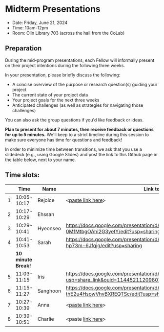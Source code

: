 # Midterm Presentations
* Date: Friday, June 21, 2024
* Time: 10am-12pm
* Room: Olin Library 703 (across the hall from the CoLab)

## Preparation 
During the mid-program presentations, each Fellow will informally present on their project intentions during the following three weeks. 

In your presentation, please briefly discuss the following:
* A concise overview of the purpose or research question(s) guiding your project
* The current state of your project data
* Your project goals for the next three weeks
* Anticipated challenges (as well as strategies for navigating those challenges)

You can also ask the group questions if you'd like feedback or ideas. 

**Plan to present for about 7 minutes, then receive feedback or questions for up to 5 minutes.** We'll keep to a strict timeline during this session to make sure everyone has time for questions and feedback!

In order to minimize time between transitions, we ask that you use a slidedeck (e.g., using Google Slides) and post the link to this Github page in the table below, next to your name. 

## Time slots:

|  | Time | Name | Link to slide deck |
|--|------|------|-------------------|
| 1 | 10:05-10:17 | Rejoice | <[paste link here](https://docs.google.com/presentation/d/1Lxuo9s4kT-zTp1TiQpYVrN5g9pdII18Nq4FckqrBH0g/edit#slide=id.g2e748157477_0_5)> | 
| 2 |  10:17-10:29 | Ehssan | <paste link here> |  
| 3 |  10:29-10:41 | Hyeonseo | <https://docs.google.com/presentation/d/1CF13pAGu9Vdodw1bOnZrunme-0MfMtbgOAhi2G3yetY/edit?usp=sharing> |  
| 4 |  10:41-10:53 | Sarah | <https://docs.google.com/presentation/d/1YPth0TxQhJARJaZ8XT-XFHXY7B76k0-hp73m-6Jfqjg/edit?usp=sharing> |  
|   | **10 minute Break!**           |
| 5 |  11:03-11:15 | Iris | <https://docs.google.com/presentation/d/1HkRMk_q1TTttrQrBlTX_S5QitLCEur1C/edit?usp=share_link&ouid=114452112098078494399&rtpof=true&sd=true>   |  
| 6 |  11:15-11:27 | Sanghoon |https://docs.google.com/presentation/d/1R_hg5njRtnzQrrJLshoM8-thE2u4HsowVhvBXREQTSc/edit?usp=sharing |  
| 7 |  10:27-10:39 | Anna | <[paste link here](https://docs.google.com/presentation/d/1dm1DNgNGJ1kkGVzR4pf1oSBMDO9kP1jk/edit?usp=sharing&ouid=115377302000773789355&rtpof=true&sd=true)>   |  
| 8 |  10:39-10:51 | Charlie | <paste [link here](https://docs.google.com/presentation/d/19PDOoW44aN9SqwPf1SdIs5KzMGCCmPcV1NLHtO9BFf4/edit?usp=sharing)>|  
